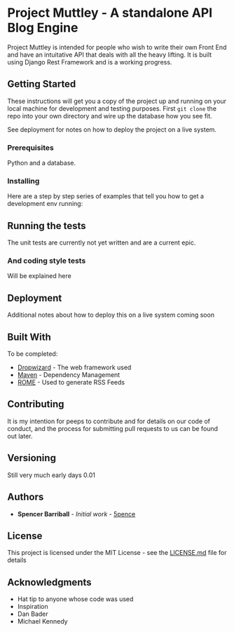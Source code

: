 # Project Muttley - A standalone API Blog Engine 

Project Muttley is intended for people who wish to write their own Front End and have an intuitative API that deals with all the heavy lifting. It is built using Django Rest Framework and is a working progress.

## Getting Started

These instructions will get you a copy of the project up and running on your local machine for development and testing purposes. 
First `git clone` the repo into your own directory and wire up the database how you see fit.

See deployment for notes on how to deploy the project on a live system.

### Prerequisites

Python and a database.

### Installing

Here are a step by step series of examples that tell you how to get a development env running:

## Running the tests

The unit tests are currently not yet written and are a current epic. 

### And coding style tests

Will be explained here

## Deployment

Additional notes about how to deploy this on a live system coming soon

## Built With

To be completed:
* [Dropwizard](http://www.dropwizard.io/1.0.2/docs/) - The web framework used
* [Maven](https://maven.apache.org/) - Dependency Management
* [ROME](https://rometools.github.io/rome/) - Used to generate RSS Feeds

## Contributing

It is my intention for peeps to contribute and for details on our code of conduct, and the process for submitting pull requests to us can be found out later.

## Versioning

Still very much early days 0.01

## Authors

* **Spencer Barriball** - *Initial work* - [5pence](https://github.com/5pence)

## License

This project is licensed under the MIT License - see the [LICENSE.md](LICENSE.md) file for details

## Acknowledgments

* Hat tip to anyone whose code was used
* Inspiration
* Dan Bader
* Michael Kennedy
